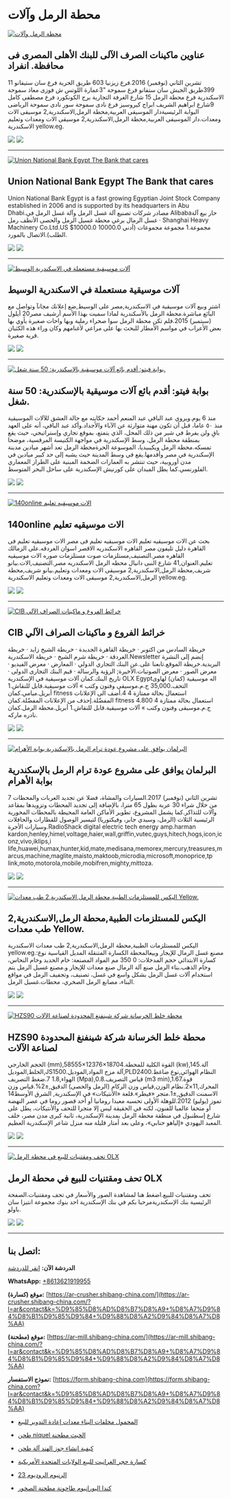 # محطة الرمل وآلات

<a href="https://swt.shibang-china.com/?l=ar&img&k=%D9%85%D8%AD%D8%B7%D8%A9+%D8%A7%D9%84%D8%B1%D9%85%D9%84+%D9%88%D8%A2%D9%84%D8%A7%D8%AA" target="_blank">![محطة الرمل وآلات](http://static.shibang-china.com/all-800x300/1014.jpg)</a>

## عناوين ماكينات الصرف الآلى للبنك الأهلى المصرى فى محافظة. انفراد
11 تشرين الثاني (نوفمبر) 2016.فرع زيزنيا 603 طريق الحرية فرع سان ستيفانو 399طريق الجيش سان ستفانو فرع سموحة &quot;3عمارة اللوتس ش فوزى معاذ سموحة الاسكندرية فرع محطة الرمل 15 شارع الغرفة التجارية برج الكونكورد فرع مصطفى كامل 9شارع ابراهيم الشريف ابراج كيروسيز فرع نادى سموحة سور نادى سموحة الرياضى البوابة الرئيسيةدار الموسيقى العربية,محطة الرمل,الاسكندرية,2 موسيقى الات ومعدات.دار الموسيقى العربية,محطة الرمل,الاسكندرية,2 موسيقى الات ومعدات وتعليم الاسكندرية  yellow.eg.


<a href="https://whatsapp.shibangsoft.com/WhatsApp.php" target="_blank" title="WhatsApp">![](http://static.shibang-china.com/icon/whatsapp.png)</a> <a href="https://swt.shibang-china.com/?l=ar&icon&k=%D9%85%D8%AD%D8%B7%D8%A9+%D8%A7%D9%84%D8%B1%D9%85%D9%84+%D9%88%D8%A2%D9%84%D8%A7%D8%AA" target="_blank">![](http://static.shibang-china.com/icon/chat-ar.png)</a>

---

<a href="https://swt.shibang-china.com/?l=ar&img&k=%D9%85%D8%AD%D8%B7%D8%A9+%D8%A7%D9%84%D8%B1%D9%85%D9%84+%D9%88%D8%A2%D9%84%D8%A7%D8%AA" target="_blank">![Union National Bank Egypt The Bank that cares](http://static.shibang-china.com/all-800x300/870.jpg)</a>

## Union National Bank Egypt The Bank that cares
Union National Bank Egypt is a fast growing Egyptian Joint Stock Company established in 2006 and is supported by its headquarters in Abu Dhabi.مصادر شركات تصنيع آلة غسل الرمل وآلة غسل الرمل في Alibabaحار بيع آلة غسل الرمال برغي محطة غسيل الرمل والحصى الأنظف رمل &middot; Shanghai Heavy Machinery Co.Ltd.US $10000.0 10000.0 مجموعة.1 مجموعة مجموعات (أدني الطلب).الاتصال بالمورد.


<a href="https://whatsapp.shibangsoft.com/WhatsApp.php" target="_blank" title="WhatsApp">![](http://static.shibang-china.com/icon/whatsapp.png)</a> <a href="https://swt.shibang-china.com/?l=ar&icon&k=%D9%85%D8%AD%D8%B7%D8%A9+%D8%A7%D9%84%D8%B1%D9%85%D9%84+%D9%88%D8%A2%D9%84%D8%A7%D8%AA" target="_blank">![](http://static.shibang-china.com/icon/chat-ar.png)</a>

---

<a href="https://swt.shibang-china.com/?l=ar&img&k=%D9%85%D8%AD%D8%B7%D8%A9+%D8%A7%D9%84%D8%B1%D9%85%D9%84+%D9%88%D8%A2%D9%84%D8%A7%D8%AA" target="_blank">![آلات موسيقية مستعملة في الاسكندرية الوسيط](http://static.shibang-china.com/all-800x300/1190.jpg)</a>

## آلات موسيقية مستعملة في الاسكندرية الوسيط
اشترِ وبيع آلات موسيقية في الاسكندرية,مصر على الوسيط,ضع إعلانك مجانآ وتواصل مع البائع مباشرة.محطة الرمل بالأسكندرية لماذا سميت بهذا الأسم أرشيف مصر20 أيلول (سبتمبر) 2015.فلم تكن محطة الرمل سوا صحراء رملية وبها واحات صغيرة يأوي بها بعض الأعراب في مواسم الأمطار للبحث بها على مراعي لأغنامهم وكان وراء هذه الكثبان قرية صغيرة.


<a href="https://whatsapp.shibangsoft.com/WhatsApp.php" target="_blank" title="WhatsApp">![](http://static.shibang-china.com/icon/whatsapp.png)</a> <a href="https://swt.shibang-china.com/?l=ar&icon&k=%D9%85%D8%AD%D8%B7%D8%A9+%D8%A7%D9%84%D8%B1%D9%85%D9%84+%D9%88%D8%A2%D9%84%D8%A7%D8%AA" target="_blank">![](http://static.shibang-china.com/icon/chat-ar.png)</a>

---

<a href="https://swt.shibang-china.com/?l=ar&img&k=%D9%85%D8%AD%D8%B7%D8%A9+%D8%A7%D9%84%D8%B1%D9%85%D9%84+%D9%88%D8%A2%D9%84%D8%A7%D8%AA" target="_blank">![بوابة فيتو: أقدم بائع آلات موسيقية بالإسكندرية: 50 سنة شغل.](http://static.shibang-china.com/all-800x300/16.jpg)</a>

## بوابة فيتو: أقدم بائع آلات موسيقية بالإسكندرية: 50 سنة شغل.
منذ 6 يوم.ويروي عبد الباقي عبد المنعم أحمد حكايته مع حالة العشق للآلات الموسيقية منذ ٥٠ عاما، قبل أن تكون مهنة متوارثة عن الآباء والأجداد.وأكد عبد الباقي، أنه على العهد باقِ ولن يفرط في شبر من ذلك المحل، الذي يتمتع، بموقع تجاري وإستراتيجي، حيث يقع بمنطقة محطة الرمل، وسط الإسكندرية في مواجهة الكنيسة المرقسية، موضحا تمسكه.محطة الرمل ويكيبيديا، الموسوعة الحرةمحطة الرمل تعد أشهر ميادين مدينة الإسكندرية في مصر وأقدمها.يقع في وسط المدينة حيث يشبه إلى حد كبير ميادين في مدن أوروبية، حيث تنتشر به العمارات الضخمة المبنية على الطراز المعماري الفلورنسي.كما يطل الميدان على كورنيش الإسكندرية على ساحل البحر المتوسط.


<a href="https://whatsapp.shibangsoft.com/WhatsApp.php" target="_blank" title="WhatsApp">![](http://static.shibang-china.com/icon/whatsapp.png)</a> <a href="https://swt.shibang-china.com/?l=ar&icon&k=%D9%85%D8%AD%D8%B7%D8%A9+%D8%A7%D9%84%D8%B1%D9%85%D9%84+%D9%88%D8%A2%D9%84%D8%A7%D8%AA" target="_blank">![](http://static.shibang-china.com/icon/chat-ar.png)</a>

---

<a href="https://swt.shibang-china.com/?l=ar&img&k=%D9%85%D8%AD%D8%B7%D8%A9+%D8%A7%D9%84%D8%B1%D9%85%D9%84+%D9%88%D8%A2%D9%84%D8%A7%D8%AA" target="_blank">![140online الات موسيقيه تعليم](http://static.shibang-china.com/all-800x300/1359.jpg)</a>

## 140online الات موسيقيه تعليم
بحث عن الات موسيقيه تعليم الات موسيقيه تعليم فى مصر الات موسيقيه تعليم فى القاهرة دليل تليفون مصر القاهره الاسكندريه الاقصر اسوان الغردقه.على الزمالك القاهره مصر.التصنيف,مستلزمات صوت مستلزمات صوره الات موسيقيه تعليم.العنوان,41 شارع النبى دانيال محطه الرمل الاسكندريه مصر.التصنيف,الات.بيانو شريف,محطة الرمل,الاسكندرية,2 موسيقى الات ومعدات وتعليم.بيانو شريف,محطة الرمل,الاسكندرية,2 موسيقى الات ومعدات وتعليم الاسكندرية  yellow.eg.


<a href="https://whatsapp.shibangsoft.com/WhatsApp.php" target="_blank" title="WhatsApp">![](http://static.shibang-china.com/icon/whatsapp.png)</a> <a href="https://swt.shibang-china.com/?l=ar&icon&k=%D9%85%D8%AD%D8%B7%D8%A9+%D8%A7%D9%84%D8%B1%D9%85%D9%84+%D9%88%D8%A2%D9%84%D8%A7%D8%AA" target="_blank">![](http://static.shibang-china.com/icon/chat-ar.png)</a>

---

<a href="https://swt.shibang-china.com/?l=ar&img&k=%D9%85%D8%AD%D8%B7%D8%A9+%D8%A7%D9%84%D8%B1%D9%85%D9%84+%D9%88%D8%A2%D9%84%D8%A7%D8%AA" target="_blank">![CIB خرائط الفروع و ماكينات الصراف الآلي](http://static.shibang-china.com/all-800x300/1425.jpg)</a>

## CIB خرائط الفروع و ماكينات الصراف الآلي
خريطة السادس من اكتوبر &middot; خريطة القاهرة الجديدة &middot; خريطة الشيخ زايد &middot; خريطة الغردقة &middot; خريطة شرم الشيخ &middot; خريطة الاسكندرية.Newsletter إنضم إلى النشرة البريدية.خريطة الموقع.تابعنا على.عن البنك التجاري الدولي &middot; المعارض &middot; معرض الفيديو &middot; معرض الصور &middot; معرض الصوتيات.الأخيرة; الرؤية والرسالة &middot; قيم البنك التجارى الدولى &middot; تاريخ البنك.كمان آلات موسيقية في الإسكندرية OLX Egyptاله موسيقية (كمان) لهاوى التحف.35,000 ج.م.موسيقى وفنون وكتب » آلات موسيقية.قابل للنقاش.1 أبريل.ميامي.كمان fitness استعمال بحالة ممتازة 4 4.أضف الى الإعلانات المفضّلة.إحذف من الإعلانات المفضّلة.كمان fitness استعمال بحالة ممتازة 4 4.800 ج.م.موسيقى وفنون وكتب » آلات موسيقية.قابل للنقاش.1 أبريل.محطة الرمل.كمان نادره ماركه.


<a href="https://whatsapp.shibangsoft.com/WhatsApp.php" target="_blank" title="WhatsApp">![](http://static.shibang-china.com/icon/whatsapp.png)</a> <a href="https://swt.shibang-china.com/?l=ar&icon&k=%D9%85%D8%AD%D8%B7%D8%A9+%D8%A7%D9%84%D8%B1%D9%85%D9%84+%D9%88%D8%A2%D9%84%D8%A7%D8%AA" target="_blank">![](http://static.shibang-china.com/icon/chat-ar.png)</a>

---

<a href="https://swt.shibang-china.com/?l=ar&img&k=%D9%85%D8%AD%D8%B7%D8%A9+%D8%A7%D9%84%D8%B1%D9%85%D9%84+%D9%88%D8%A2%D9%84%D8%A7%D8%AA" target="_blank">![البرلمان يوافق على مشروع عودة ترام الرمل بالإسكندرية بوابة الأهرام](http://static.shibang-china.com/all-800x300/445.jpg)</a>

## البرلمان يوافق على مشروع عودة ترام الرمل بالإسكندرية بوابة الأهرام
7 تشرين الثاني (نوفمبر) 2017.السيارات والمشاة، فضلا عن تجديد العربات والمحطات من خلال شراء 30 عربة بطول 65 مترا، بالإضافة إلى تجديد المحطات وتزويدها بمقاعد وآلات للتذاكر.كما يشمل المشروع، تطوير الأماكن العامة المحيطة بالمحطات المحورية الرئيسية الثلاث (الرمل، وسيدي جابر، وفيكتوريا) لتيسير الوصول للقطارات والحافلات وسيارات الأجرة.RadioShack digital electric tech energy amp.harman kardon,henley,himel,voltage,haier,wall,griffin,vutec,guys,hitech,hogs,icon,iconz,vivo,iklips,i life,huawei,humax,hunter,kid,mate,medisana,memorex,mercury,treasures,marcus,machine,maglite,maisto,maktoob,microdia,microsoft,monoprice,tp link,moto,motorola,mobile,mobifren,mighty,mittoza.


<a href="https://whatsapp.shibangsoft.com/WhatsApp.php" target="_blank" title="WhatsApp">![](http://static.shibang-china.com/icon/whatsapp.png)</a> <a href="https://swt.shibang-china.com/?l=ar&icon&k=%D9%85%D8%AD%D8%B7%D8%A9+%D8%A7%D9%84%D8%B1%D9%85%D9%84+%D9%88%D8%A2%D9%84%D8%A7%D8%AA" target="_blank">![](http://static.shibang-china.com/icon/chat-ar.png)</a>

---

<a href="https://swt.shibang-china.com/?l=ar&img&k=%D9%85%D8%AD%D8%B7%D8%A9+%D8%A7%D9%84%D8%B1%D9%85%D9%84+%D9%88%D8%A2%D9%84%D8%A7%D8%AA" target="_blank">![اليكس للمستلزمات الطبية,محطة الرمل,الاسكندرية,2 طب معدات Yellow.](http://static.shibang-china.com/all-800x300/582.jpg)</a>

## اليكس للمستلزمات الطبية,محطة الرمل,الاسكندرية,2 طب معدات Yellow.
اليكس للمستلزمات الطبية,محطة الرمل,الاسكندرية,2 طب معدات الاسكندرية  yellow.eg.مصنع غسل الرمال للإيجار وبيعالمحطة الكسارة المتنقلة المديل القياسية نوع: كسارة الابتدائي حجم المدخلات: 0 350 مم المواد المصنعة: خام الحديد وخام النحاس، وخام الذهب.بناء الرمل صنع آلة الرمال صنع معدات للإيجار و.مصنع غسيل الرمل يتم استخدام آلات غسل الرمل بشكل واسع في غسل، تصنيف، وتجفيف الرمل في مواقع البناء، مصانع الرمل الصخري، محطات.غسيل الرمل.


<a href="https://whatsapp.shibangsoft.com/WhatsApp.php" target="_blank" title="WhatsApp">![](http://static.shibang-china.com/icon/whatsapp.png)</a> <a href="https://swt.shibang-china.com/?l=ar&icon&k=%D9%85%D8%AD%D8%B7%D8%A9+%D8%A7%D9%84%D8%B1%D9%85%D9%84+%D9%88%D8%A2%D9%84%D8%A7%D8%AA" target="_blank">![](http://static.shibang-china.com/icon/chat-ar.png)</a>

---

<a href="https://swt.shibang-china.com/?l=ar&img&k=%D9%85%D8%AD%D8%B7%D8%A9+%D8%A7%D9%84%D8%B1%D9%85%D9%84+%D9%88%D8%A2%D9%84%D8%A7%D8%AA" target="_blank">![HZS90 محطة خلط الخرسانة شركة شينفنغ المحدودة لصناعة الآلات](http://static.shibang-china.com/all-800x300/237.jpg)</a>

## HZS90 محطة خلط الخرسانة شركة شينفنغ المحدودة لصناعة الآلات
الحجم الخارجي (mm),58555×12376×18704.القوة الكلية للمحطة (kw),145.آلة الخلط,الموديل,JS1500.آلة مزج المواد,الموديل,PLD2400.النظام الهوائي,نوع ضاغط الهواء,1.8 7.ضغط التصريف (Mpa),0.8.قياس التصريف (m3 min),1.67.قوة المحرك,11×2.نظام الوزن,قياس وزن الركام (الرمل والحصى) الدقيق,±2%.قياس وزن الاسمنت الدقيق,±1.متجر «فيطر».قلعة «الأنتيكات» في الإسكندرية, الشرق الأوسط14 تموز (يوليو) 2012.للوهلة الأولى تحسبه معبدا رومانيا أو أحد قصور روما في عصر النهضة أو متحفا عالميا للفنون، لكنه في الحقيقة ليس إلا متجرا للتحف والأنتيكات، يطل على شارع إسطنبول في منطقة محطة الرمل بمدينة الإسكندرية، ثانية كبرى مدن مصر، خلف المعبد اليهودي «إلياهو حنابي»، وعلى بعد أمتار قليلة منه منزل شاعر الإسكندرية العظيم.


<a href="https://whatsapp.shibangsoft.com/WhatsApp.php" target="_blank" title="WhatsApp">![](http://static.shibang-china.com/icon/whatsapp.png)</a> <a href="https://swt.shibang-china.com/?l=ar&icon&k=%D9%85%D8%AD%D8%B7%D8%A9+%D8%A7%D9%84%D8%B1%D9%85%D9%84+%D9%88%D8%A2%D9%84%D8%A7%D8%AA" target="_blank">![](http://static.shibang-china.com/icon/chat-ar.png)</a>

---

<a href="https://swt.shibang-china.com/?l=ar&img&k=%D9%85%D8%AD%D8%B7%D8%A9+%D8%A7%D9%84%D8%B1%D9%85%D9%84+%D9%88%D8%A2%D9%84%D8%A7%D8%AA" target="_blank">![تحف ومقتنيات للبيع في محطة الرمل OLX](http://static.shibang-china.com/all-800x300/1480.jpg)</a>

## تحف ومقتنيات للبيع في محطة الرمل OLX
تحف ومقتنيات للبيع.اضغط هنا لمشاهدة الصور والأسعار في تحف ومقتنيات.الصفحة الرئيسية بنك الإسكندريةمرحبا بكم في بنك الإسكندرية احد بنوك مجموعة انتيزا سان باولو.


<a href="https://whatsapp.shibangsoft.com/WhatsApp.php" target="_blank" title="WhatsApp">![](http://static.shibang-china.com/icon/whatsapp.png)</a> <a href="https://swt.shibang-china.com/?l=ar&icon&k=%D9%85%D8%AD%D8%B7%D8%A9+%D8%A7%D9%84%D8%B1%D9%85%D9%84+%D9%88%D8%A2%D9%84%D8%A7%D8%AA" target="_blank">![](http://static.shibang-china.com/icon/chat-ar.png)</a>

---
## اتصل بنا:

**الدردشة الآن:** [انقر للدردشة](https://swt.shibang-china.com?l=ar&contact&k=%D9%85%D8%AD%D8%B7%D8%A9+%D8%A7%D9%84%D8%B1%D9%85%D9%84+%D9%88%D8%A2%D9%84%D8%A7%D8%AA)

**WhatsApp:**  [+8613621919955](https://whatsapp.shibangsoft.com/WhatsApp.php)

**موقع (كسارة):** [https://ar-crusher.shibang-china.com/](https://ar-crusher.shibang-china.com/?l=ar&contact&k=%D9%85%D8%AD%D8%B7%D8%A9+%D8%A7%D9%84%D8%B1%D9%85%D9%84+%D9%88%D8%A2%D9%84%D8%A7%D8%AA)

**موقع (مطحنة):** [https://ar-mill.shibang-china.com/](https://ar-mill.shibang-china.com/?l=ar&contact&k=%D9%85%D8%AD%D8%B7%D8%A9+%D8%A7%D9%84%D8%B1%D9%85%D9%84+%D9%88%D8%A2%D9%84%D8%A7%D8%AA)

**نموذج الاستفسار:** [https://form.shibang-china.com](https://form.shibang-china.com?l=ar&contact&k=%D9%85%D8%AD%D8%B7%D8%A9+%D8%A7%D9%84%D8%B1%D9%85%D9%84+%D9%88%D8%A2%D9%84%D8%A7%D8%AA)

* [المحمول مخلفات البناء معدات إعادة التدوير للبيع](../28/%D8%A7%D9%84%D9%85%D8%AD%D9%85%D9%88%D9%84%20%D9%85%D8%AE%D9%84%D9%81%D8%A7%D8%AA%20%D8%A7%D9%84%D8%A8%D9%86%D8%A7%D8%A1%20%D9%85%D8%B9%D8%AF%D8%A7%D8%AA%20%D8%A5%D8%B9%D8%A7%D8%AF%D8%A9%20%D8%A7%D9%84%D8%AA%D8%AF%D9%88%D9%8A%D8%B1%20%D9%84%D9%84%D8%A8%D9%8A%D8%B9.md)

* [طحن niquel الخبث مطحنة](../27/%D8%B7%D8%AD%D9%86%20niquel%20%D8%A7%D9%84%D8%AE%D8%A8%D8%AB%20%D9%85%D8%B7%D8%AD%D9%86%D8%A9.md)

* [كيفية إنشاء جوز الهند آلة طحن](../26/%D9%83%D9%8A%D9%81%D9%8A%D8%A9%20%D8%A5%D9%86%D8%B4%D8%A7%D8%A1%20%D8%AC%D9%88%D8%B2%20%D8%A7%D9%84%D9%87%D9%86%D8%AF%20%D8%A2%D9%84%D8%A9%20%D8%B7%D8%AD%D9%86.md)

* [كسارة حجر الغرانيت للبيع الولايات المتحدة الأمريكية](../30/%D9%83%D8%B3%D8%A7%D8%B1%D8%A9%20%D8%AD%D8%AC%D8%B1%20%D8%A7%D9%84%D8%BA%D8%B1%D8%A7%D9%86%D9%8A%D8%AA%20%D9%84%D9%84%D8%A8%D9%8A%D8%B9%20%D8%A7%D9%84%D9%88%D9%84%D8%A7%D9%8A%D8%A7%D8%AA%20%D8%A7%D9%84%D9%85%D8%AA%D8%AD%D8%AF%D8%A9%20%D8%A7%D9%84%D8%A3%D9%85%D8%B1%D9%8A%D9%83%D9%8A%D8%A9.md)

* [الرنيوم الروديوم 23](../30/%D8%A7%D9%84%D8%B1%D9%86%D9%8A%D9%88%D9%85%20%D8%A7%D9%84%D8%B1%D9%88%D8%AF%D9%8A%D9%88%D9%85%2023.md)

* [كندا اليورانيوم طاحونة مطحنة الصخور](../27/%D9%83%D9%86%D8%AF%D8%A7%20%D8%A7%D9%84%D9%8A%D9%88%D8%B1%D8%A7%D9%86%D9%8A%D9%88%D9%85%20%D8%B7%D8%A7%D8%AD%D9%88%D9%86%D8%A9%20%D9%85%D8%B7%D8%AD%D9%86%D8%A9%20%D8%A7%D9%84%D8%B5%D8%AE%D9%88%D8%B1.md)
